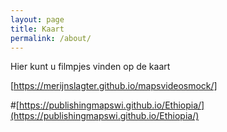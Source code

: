 ```yaml
---
layout: page
title: Kaart
permalink: /about/
---
```

Hier kunt u filmpjes vinden op de kaart


[https://merijnslagter.github.io/mapsvideosmock/]

#[https://publishingmapswi.github.io/Ethiopia/](https://publishingmapswi.github.io/Ethiopia/)
